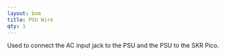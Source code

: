 ```yaml
---
layout: bom
title: PSU Wire
qty: 1
---
```


Used to connect the AC input jack to the PSU and the PSU to the SKR Pico.
